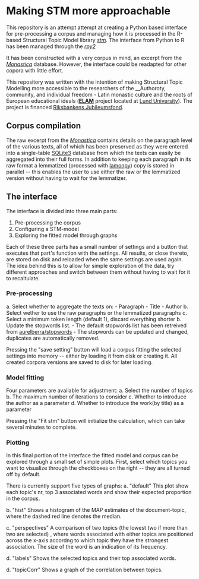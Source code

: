 # Making STM more approachable

This repository is an attempt attempt at creating a Python based interface
for pre-processing a corpus and managing how it is processed in the R-based
Structural Topic Model library [_stm_](https://cran.r-project.org/web/packages/stm/index.html). The interface from Python to R has been managed through the [_rpy2_](https://pypi.org/project/rpy2/)

It has been constructed with a very corpus in mind, an excerpt from the
[_Monastica_](https://monastca.ht.lu.se) database.
However, the interface could be readapted for other copora with little effort.

This repository was written with the intention of making Structural Topic
Modelling more accessible to the researchers of the
__Authoroty, community, and individual freedom - Latin monastic culture and
the roots of European educational ideals
([__ELAM__](https://projekt.ht.lu.se/monasticism)
project located at [Lund University](https://portal.research.lu.se/sv/projects/authority-community-and-individual-freedom-latin-monastic-culture)).
The project is financed [Riksbankens Jubileumsfond](https://www.rj.se/anslag/2021/auktoritet-samhalle-och-individuell-frihet--det-latinska-klostervasendet-och-rotterna-till-europas-utbildningsideal/).


## Corpus compilation

The raw excerpt from the [_Monastica_](https://monastca.ht.lu.se) contains
details on the paragraph level of the various texts, all of which has been
preserved as they were entered into a single-table
[SQLite3](https://www.sqlite.org) database from which the texts can easily be
aggregated into their full forms. In addition to keeping each paragraph in its
raw format a lemmatized
(processed with [lamonpy](https://pypi.org/project/lamonpy)) copy is stored in
parallel -- this enables the user to use either the raw or the lemmatized
version without having to wait for the lemmatizer.

## The interface

The interface is divided into three main parts:
1. Pre-processing the corpus
2. Configuring a STM-model
3. Exploring the fitted model through graphs

Each of these three parts has a small number of settings and a button that
executes that part's function with the settings. All results, or close
thereto, are stored on disk and reloaded when the same settings are used again.
The idea behind this is to allow for simple exploration of the data, try
different approaches and switch between them without having to wait for it to
recaltulate.

### Pre-processing

a. Select whether to aggregate the texts on:
    - Paragraph
    - Title
    - Author
b. Select wether to use the raw paragraphs or the lemmatized paragraphs
c. Select a minimum token length (default 1), discard everything shorter
b. Update the stopwords list.
    - The default stopwords list has been retreived from [aurelberra/stopwords](https://github.com/aurelberra/stopwords/blob/master/stopwords_latin.txt)
    - The stopwords can be updated and changed, duplicates are automatically removed.

Pressing the "save setting" button will load a corpus fitting the selected
settings into memory -- either by loading it from disk or creating it. All
created corpora versions are saved to disk for later loading.

### Model fitting

Four parameters are available for adjustment:
a. Select the number of topics
b. The maximum number of iterations to consider
c. Whether to introduce the author as a parameter
d. Whether to introduce the work(by title) as a parameter

Pressing the "Fit stm" button will initialize the calculation, which can take
several minutes to complete.

### Plotting

In this final portion of the interface the fitted model and corpus can be
explored through a small set of simple plots. First, select which topics you want to visualize through the checkboxes on the right -- they are all turned off by default.


There is currently support five types of graphs:
a. "default"
    This plot show each topic's nr, top 3 associated words and show their
    expected proportion in the corpus.

b. "hist"
    Shows a histogram of the MAP estimates of the document-topic, where the
    dashed red line denotes the median.

c. "perspectives"
    A comparison of two topics (the lowest two if more than two are selected)
    , where words associated with either topics are positioned across the
    x-axis accordng to which topic they have the strongest association.
    The size of the word is an indication of its frequency.

d. "labels"
    Shows the selected topics and their top associated words.

d. "topicCorr"
    Shows a graph of the correlation between topics.
